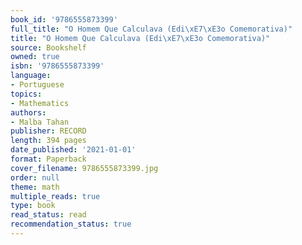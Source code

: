 ```yaml
---
book_id: '9786555873399'
full_title: "O Homem Que Calculava (Edi\xE7\xE3o Comemorativa)"
title: "O Homem Que Calculava (Edi\xE7\xE3o Comemorativa)"
source: Bookshelf
owned: true
isbn: '9786555873399'
language:
- Portuguese
topics:
- Mathematics
authors:
- Malba Tahan
publisher: RECORD
length: 394 pages
date_published: '2021-01-01'
format: Paperback
cover_filename: 9786555873399.jpg
order: null
theme: math
multiple_reads: true
type: book
read_status: read
recommendation_status: true
---
```



